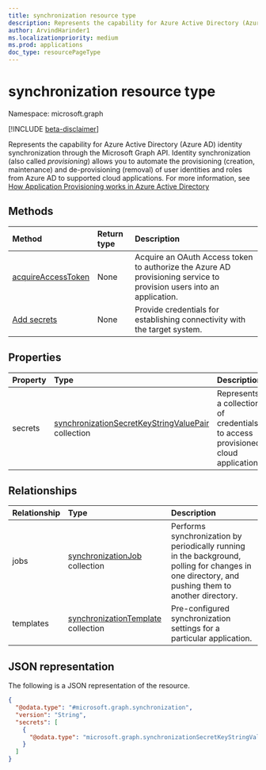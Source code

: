 ```yaml
---
title: synchronization resource type
description: Represents the capability for Azure Active Directory (Azure AD) identity synchronization through the Microsoft Graph API.
author: ArvindHarinder1
ms.localizationpriority: medium
ms.prod: applications
doc_type: resourcePageType
---
```


# synchronization resource type

Namespace: microsoft.graph

[!INCLUDE [beta-disclaimer](../../includes/beta-disclaimer.md)]

Represents the capability for Azure Active Directory (Azure AD) identity synchronization through the Microsoft Graph API. Identity synchronization (also called *provisioning*) allows you to automate the provisioning (creation, maintenance) and de-provisioning (removal) of user identities and roles from Azure AD to supported cloud applications. For more information, see [How Application Provisioning works in Azure Active Directory](/azure/active-directory/app-provisioning/how-provisioning-works)

## Methods

| Method                                                                             | Return type | Description                                                                                                          |
| :--------------------------------------------------------------------------------- | :---------- | :------------------------------------------------------------------------------------------------------------------- |
| [acquireAccessToken](../api/synchronization-synchronization-acquireaccesstoken.md) | None        | Acquire an OAuth Access token to authorize the Azure AD provisioning service to provision users into an application. |
| [Add secrets](../api/synchronization-synchronization-secrets.md)                   | None        | Provide credentials for establishing connectivity with the target system.                                            |

<!--
|Method|Return type|Description|
|:---|:---|:---|
|[List synchronizations](../api/synchronization-synchronization-list.md)|[synchronization](../resources/synchronization-synchronization.md) collection|Get a list of the [synchronization](../resources/synchronization-synchronization.md) objects and their properties.|
|[Create synchronization](../api/synchronization-serviceprincipal-post-synchronization.md)|[synchronization](../resources/synchronization-synchronization.md)|Create a new [synchronization](../resources/synchronization-synchronization.md) object.|
|[Get synchronization](../api/synchronization-synchronization-get.md)|[synchronization](../resources/synchronization-synchronization.md)|Read the properties and relationships of a [synchronization](../resources/synchronization-synchronization.md) object.|
|[Update synchronization](../api/synchronization-synchronization-update.md)|[synchronization](../resources/synchronization-synchronization.md)|Update the properties of a [synchronization](../resources/synchronization-synchronization.md) object.|
|[Delete synchronization](../api/synchronization-synchronization-delete.md)|None|Deletes a [synchronization](../resources/synchronization-synchronization.md) object.|
|[Ping](../api/synchronization-synchronization-ping.md)|String|**TODO: Add Description**|
|[acquireAccessToken](../api/synchronization-synchronization-acquireaccesstoken.md)|None|**TODO: Add Description**|
|[List jobs](../api/synchronization-synchronization-list-jobs.md)|[synchronizationJob](../resources/synchronization-synchronizationjob.md) collection|Get the synchronizationJob resources from the jobs navigation property.|
|[Create synchronizationJob](../api/synchronization-synchronization-post-jobs.md)|[synchronizationJob](../resources/synchronization-synchronizationjob.md)|Create a new synchronizationJob object.|
|[List templates](../api/synchronization-synchronization-list-templates.md)|[synchronizationTemplate](../resources/synchronization-synchronizationtemplate.md) collection|Get the synchronizationTemplate resources from the templates navigation property.|
|[Create synchronizationTemplate](../api/synchronization-synchronization-post-templates.md)|[synchronizationTemplate](../resources/synchronization-synchronizationtemplate.md)|Create a new synchronizationTemplate object.|
-->

## Properties

| Property | Type                                                                                                             | Description                                                                      |
| :------- | :--------------------------------------------------------------------------------------------------------------- | :------------------------------------------------------------------------------- |
| secrets  | [synchronizationSecretKeyStringValuePair](synchronization-synchronizationsecretkeystringvaluepair.md) collection | Represents a collection of credentials to access provisioned cloud applications. |

## Relationships

| Relationship | Type                                                                                          | Description                                                                                                                                      |
| :----------- | :-------------------------------------------------------------------------------------------- | :----------------------------------------------------------------------------------------------------------------------------------------------- |
| jobs         | [synchronizationJob](../resources/synchronization-synchronizationjob.md) collection           | Performs synchronization by periodically running in the background, polling for changes in one directory, and pushing them to another directory. |
| templates    | [synchronizationTemplate](../resources/synchronization-synchronizationtemplate.md) collection | Pre-configured synchronization settings for a particular application.                                                                            |

## JSON representation

The following is a JSON representation of the resource.

<!-- {
  "blockType": "resource",
  "keyProperty": "id",
  "@odata.type": "microsoft.graph.synchronization",
  "openType": false
}
-->

```json
{
  "@odata.type": "#microsoft.graph.synchronization",
  "version": "String",
  "secrets": [
    {
      "@odata.type": "microsoft.graph.synchronizationSecretKeyStringValuePair"
    }
  ]
}
```
